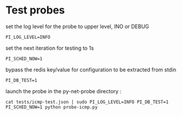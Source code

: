 Test probes
===========

set the log level for the probe to upper level, INO or DEBUG
```
PI_LOG_LEVEL=INFO
```

set the next iteration for testing to 1s
```
PI_SCHED_NOW=1
```

bypass the redis key/value for configuration to be extracted from stdin
```
PI_DB_TEST=1
```

launch the probe in the py-net-probe directory :
```
cat tests/icmp-test.json | sudo PI_LOG_LEVEL=INFO PI_DB_TEST=1 PI_SCHED_NOW=1 python probe-icmp.py
```
